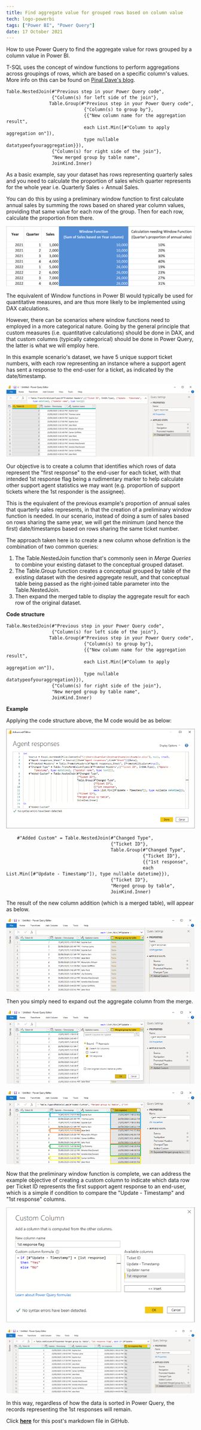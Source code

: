 ```yaml
---
title: Find aggregate value for grouped rows based on column value
tech: logo-powerbi
tags: ["Power BI", "Power Query"]
date: 17 October 2021
---
```


How to use Power Query to find the aggregate value for rows grouped by a column value in Power BI.

T-SQL uses the concept of window functions to perform aggregations across groupings of rows, which are based on a specific column's values. More info on this can be found on [Pinal Dave's blog](https://blog.sqlauthority.com/2015/05/28/sql-server-what-are-t-sql-window-functions-notes-from-the-field-082/).

```
Table.NestedJoin(#"Previous step in your Power Query code", 
                 {"Column(s) for left side of the join"}, 
                Table.Group(#"Previous step in your Power Query code", 
                             {"Column(s) to group by"}, 
                             {{"New column name for the aggregation result", 
                             each List.Min([#"Column to apply aggregation on"]), 
                             type nullable datatypeofyouraggregation}}),
                 {"Column(s) for right side of the join"}, 
                 "New merged group by table name",
                 JoinKind.Inner)
```

As a basic example, say your dataset has rows representing quarterly sales and you need to calculate the proportion of sales which quarter represents for the whole year i.e. Quarterly Sales ÷ Annual Sales.

You can do this by using a preliminary window function to first calculate annual sales by summing the rows based on shared year column values, providing that same value for each row of the group. Then for each row, calculate the proportion from there.

![Example concept of Window function](https://raw.githubusercontent.com/datamesse/datamesse.github.io/main/src/assets-blog/2021-10-17--01.png?raw=true)

The equivalent of Window functions in Power BI would typically be used for quantitative measures, and are thus more likely to be implemented using DAX calculations.

However, there can be scenarios where window functions need to employed in a more categorical nature. Going by the general principle that custom measures (i.e. quantitative calculations) should be done in DAX, and that custom columns (typically categorical) should be done in Power Query, the latter is what we will employ here.

In this example scenario's dataset, we have 5 unique support ticket numbers, with each row representing an instance where a support agent has sent a response to the end-user for a ticket, as indicated by the date/timestamp.

![Example categorical scenario of support ticket response date/timestamps](https://raw.githubusercontent.com/datamesse/datamesse.github.io/main/src/assets-blog/2021-10-17--02.png?raw=true)

Our objective is to create a column that identifies which rows of data represent the "first response" to the end-user for each ticket, with that intended 1st response flag being a rudimentary marker to help calculate other support agent statistics we may want (e.g. proportion of support tickets where the 1st responder is the assignee).

This is the equivalent of the previous example's proportion of annual sales that quarterly sales represents, in that the creation of a preliminary window function is needed. In our scenario, instead of doing a sum of sales based on rows sharing the same year, we will get the minimum (and hence the first) date/timestamps based on rows sharing the same ticket number.

The approach taken here is to create a new column whose definition is the combination of two common queries:
1. The Table.NestedJoin function that's commonly seen in *Merge Queries* to combine your existing dataset to the conceptual grouped dataset.
2. The Table.Group function creates a conceptual grouped by table of the existing dataset with the desired aggregate result, and that conceptual table being passed as the right-joined table parameter into the Table.NestedJoin.
3. Then expand the merged table to display the aggregate result for each row of the original dataset.

**Code structure**

```
Table.NestedJoin(#"Previous step in your Power Query code", 
                 {"Column(s) for left side of the join"}, 
                Table.Group(#"Previous step in your Power Query code", 
                             {"Column(s) to group by"}, 
                             {{"New column name for the aggregation result", 
                             each List.Min([#"Column to apply aggregation on"]), 
                             type nullable datatypeofyouraggregation}}),
                 {"Column(s) for right side of the join"}, 
                 "New merged group by table name",
                 JoinKind.Inner)
```

**Example**

Applying the code structure above, the M code would be as below:

![M code with merged](https://raw.githubusercontent.com/datamesse/datamesse.github.io/main/src/assets-blog/2021-10-17--03.png?raw=true)

```
    #"Added Custom" = Table.NestedJoin(#"Changed Type", 
                                       {"Ticket ID"},
                                       Table.Group(#"Changed Type",
                                                   {"Ticket ID"},
                                                   {{"1st response",
                                                   each List.Min([#"Update - Timestamp"]), type nullable datetime}}),
                                       {"Ticket ID"},
                                       "Merged group by table",
                                       JoinKind.Inner)
```

The result of the new column addition (which is a merged table), will appear as below.

![Power Query with new column for merged Group By table](https://raw.githubusercontent.com/datamesse/datamesse.github.io/main/src/assets-blog/2021-10-17--04.png?raw=true)

Then you simply need to expand out the aggregate column from the merge.

![Power Query expand merged Group By table to display the aggregate column 1](https://raw.githubusercontent.com/datamesse/datamesse.github.io/main/src/assets-blog/2021-10-17--05.png?raw=true)

![Power Query expand merged Group By table to display the aggregate column 2](https://raw.githubusercontent.com/datamesse/datamesse.github.io/main/src/assets-blog/2021-10-17--06.png?raw=true)

Now that the preliminary window function is complete, we can address the example objective of creating a custom column to indicate which data row per Ticket ID represents the first support agent response to an end-user, which is a simple if condition to compare the "Update - Timestamp" and "1st response" columns.

![Power Query if condition for example custom column](https://raw.githubusercontent.com/datamesse/datamesse.github.io/main/src/assets-blog/2021-10-17--07.png?raw=true)

![Power Query final example custom column](https://raw.githubusercontent.com/datamesse/datamesse.github.io/main/src/assets-blog/2021-10-17--08.png?raw=true)

In this way, regardless of how the data is sorted in Power Query, the records representing the 1st responses will remain.

Click **[here](https://github.com/datamesse/datamesse.github.io/blob/main/src/posts/2021-10-17.md)** for this post's markdown file in GitHub.